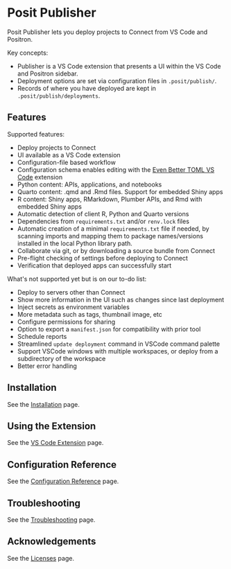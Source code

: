 # Posit Publisher

Posit Publisher lets you deploy projects to Connect from VS Code and Positron.

Key concepts:

- Publisher is a VS Code
  extension that presents a UI within the VS Code and Positron sidebar.
- Deployment options are set via configuration files in `.posit/publish/`.
- Records of where you have deployed are kept in `.posit/publish/deployments`.

## Features

Supported features:

- Deploy projects to Connect
- UI available as a VS Code extension
- Configuration-file based workflow
- Configuration schema enables editing with the [Even Better TOML
  VS Code](https://marketplace.visualstudio.com/items?itemName=tamasfe.even-better-toml)
  extension
- Python content: APIs, applications, and notebooks
- Quarto content: .qmd and .Rmd files. Support for embedded Shiny apps
- R content: Shiny apps, RMarkdown, Plumber APIs, and Rmd with embedded Shiny apps
- Automatic detection of client R, Python and Quarto versions
- Dependencies from `requirements.txt` and/or `renv.lock` files
- Automatic creation of a minimal `requirements.txt` file if needed, by scanning imports and mapping them to package names/versions installed in the local Python library path.
- Collaborate via git, or by downloading a source bundle from Connect
- Pre-flight checking of settings before deploying to Connect
- Verification that deployed apps can successfully start

What's not supported yet but is on our to-do list:

- Deploy to servers other than Connect
- Show more information in the UI such as changes since last deployment
- Inject secrets as environment variables
- More metadata such as tags, thumbnail image, etc
- Configure permissions for sharing
- Option to export a `manifest.json` for compatibility with prior tool
- Schedule reports
- Streamlined `update deployment` command in VSCode command palette
- Support VSCode windows with multiple workspaces, or deploy from a
  subdirectory of the workspace
- Better error handling

## Installation

See the [Installation](installation.md) page.

## Using the Extension

See the [VS Code Extension](vscode.md) page.

## Configuration Reference

See the [Configuration Reference](configuration.md) page.

## Troubleshooting

See the [Troubleshooting](troubleshooting.md) page.

## Acknowledgements

See the [Licenses](licenses.md) page.
